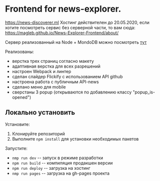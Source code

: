 # Frontend for news-explorer.

https://news-discoverer.ml
Хостинг действителен до 20.05.2020, если хотите посмотреть сервис без серверной части, то вам сюда:
https://magleb.github.io/News-Explorer-Frontend/about/

Сервер реализованный на Node + MondoDB можно посмотреть [тут](https://github.com/MAGLeb/News-API)

Реализованы:
- верстка трех страниц согласно макету
- адаптивная верстка для всех разрешений
- настроен Webpack и линтер
- сделан слайдер Flickify с использованием API github
- настроена работа с публичным API-news
- сделано меню для mobile
- сверстаны 3 popup (открываются по добавлению классу "popup_is-opened")

## Локально установить
Установите:
1. Клонируйте репозиторий
2. Выполните `npm install` для установки необходимых пакетов

Запустите:
- `nmp run dev` -- запуск в режиме разработки
- `npm run build` -- компиляция продакшен версии
- `npm run deploy` -- загрузка на хостинг
- `nmp run pages` -- загрузка на gh-pages проекта
